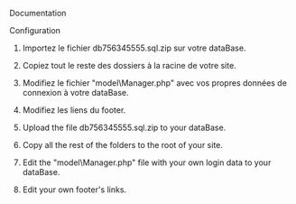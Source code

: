 Documentation

Configuration

1. Importez le fichier db756345555.sql.zip sur votre dataBase.
2. Copiez tout le reste des dossiers à la racine de votre site.
3. Modifiez le fichier "model\Manager.php" avec vos propres données de connexion à votre dataBase.
4. Modifiez les liens du footer.

1. Upload the file db756345555.sql.zip to your dataBase.
2. Copy all the rest of the folders to the root of your site.
3. Edit the "model\Manager.php" file with your own login data to your dataBase.
4. Edit your own footer's links.
